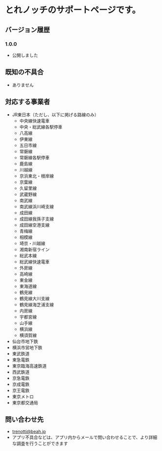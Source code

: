# とれノッチのサポートページです。

## バージョン履歴
### 1.0.0
- 公開しました


## 既知の不具合
- ありません

## 対応する事業者
- JR東日本（ただし、以下に掲げる路線のみ）
  - 中央線快速電車
  - 中央・総武線各駅停車
  - 八高線
  - 伊東線
  - 五日市線
  - 常磐線
  - 常磐線各駅停車
  - 鹿島線
  - 川越線
  - 京浜東北・根岸線
  - 京葉線
  - 久留里線
  - 武蔵野線
  - 南武線
  - 南武線浜川崎支線
  - 成田線
  - 成田線我孫子支線
  - 成田線空港支線
  - 青梅線
  - 相模線
  - 埼京・川越線
  - 湘南新宿ライン
  - 総武本線
  - 総武線快速電車
  - 外房線
  - 高崎線
  - 東金線
  - 東海道線
  - 鶴見線
  - 鶴見線大川支線
  - 鶴見線海芝浦支線
  - 内房線
  - 宇都宮線
  - 山手線
  - 横浜線
  - 横須賀線
- 仙台市地下鉄
- 横浜市営地下鉄
- 東武鉄道
- 東急電鉄
- 東京臨海高速鉄道
- 西武鉄道
- 京急電鉄
- 京成電鉄
- 京王電鉄
- 東京メトロ
- 東京都交通局

## 問い合わせ先
- trenotti@beah.jp
- アプリ不具合などは、アプリ内からメールで問い合わせることで、より詳細な調査を行うことができます
